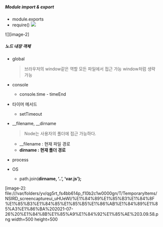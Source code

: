 ##### Module import & export
- module.exports
- require()
![][image-1]

![][image-2]

##### 노드 내장 객체
- global
	> 브라우저의 window같은 역할
	> 모든 파일에서 접근 가능
	> window처럼 생략 가능  

- console
	- console.time - timeEnd

- 타이머 메서드
	- setTimeout

- __filename, __dirname
	> Node는 사용자의 폴더에 접근 가능하다.
	- __filename : 현재 파일 경로
	- __dirname : 현재 폴더 경로__

- process
- OS
	-  path.join(__dirname, ‘..’, ‘var.js’);__

[image-1]:	file:///.file/id=6571367.90844131
[image-2]:	file:///var/folders/yv/qg5rt_fs4bb614p_f10b2c1w0000gn/T/TemporaryItems/NSIRD_screencaptureui_uHUeWl/%E1%84%89%E1%85%B3%E1%84%8F%E1%85%B3%E1%84%85%E1%85%B5%E1%86%AB%E1%84%89%E1%85%A3%E1%86%BA%202021-07-26%20%E1%84%8B%E1%85%A9%E1%84%92%E1%85%AE%203.09.58.png width=500 height=500